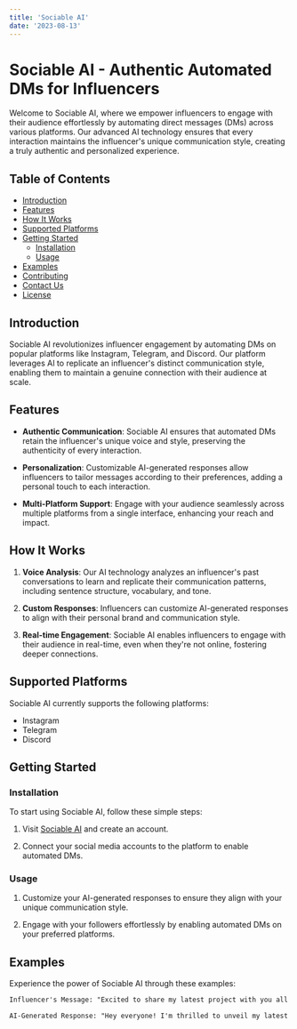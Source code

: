 ```yaml
---
title: 'Sociable AI'
date: '2023-08-13'
---
```


# Sociable AI - Authentic Automated DMs for Influencers

Welcome to Sociable AI, where we empower influencers to engage with their audience effortlessly by automating direct messages (DMs) across various platforms. Our advanced AI technology ensures that every interaction maintains the influencer's unique communication style, creating a truly authentic and personalized experience.

## Table of Contents

- [Introduction](#introduction)
- [Features](#features)
- [How It Works](#how-it-works)
- [Supported Platforms](#supported-platforms)
- [Getting Started](#getting-started)
  - [Installation](#installation)
  - [Usage](#usage)
- [Examples](#examples)
- [Contributing](#contributing)
- [Contact Us](#contact-us)
- [License](#license)

## Introduction

Sociable AI revolutionizes influencer engagement by automating DMs on popular platforms like Instagram, Telegram, and Discord. Our platform leverages AI to replicate an influencer's distinct communication style, enabling them to maintain a genuine connection with their audience at scale.

## Features

- **Authentic Communication**: Sociable AI ensures that automated DMs retain the influencer's unique voice and style, preserving the authenticity of every interaction.

- **Personalization**: Customizable AI-generated responses allow influencers to tailor messages according to their preferences, adding a personal touch to each interaction.

- **Multi-Platform Support**: Engage with your audience seamlessly across multiple platforms from a single interface, enhancing your reach and impact.

## How It Works

1. **Voice Analysis**: Our AI technology analyzes an influencer's past conversations to learn and replicate their communication patterns, including sentence structure, vocabulary, and tone.

2. **Custom Responses**: Influencers can customize AI-generated responses to align with their personal brand and communication style.

3. **Real-time Engagement**: Sociable AI enables influencers to engage with their audience in real-time, even when they're not online, fostering deeper connections.

## Supported Platforms

Sociable AI currently supports the following platforms:

- Instagram
- Telegram
- Discord

## Getting Started

### Installation

To start using Sociable AI, follow these simple steps:

1. Visit [Sociable AI](https://www.sociable.how/) and create an account.

2. Connect your social media accounts to the platform to enable automated DMs.

### Usage

1. Customize your AI-generated responses to ensure they align with your unique communication style.

2. Engage with your followers effortlessly by enabling automated DMs on your preferred platforms.

## Examples

Experience the power of Sociable AI through these examples:

```markdown
Influencer's Message: "Excited to share my latest project with you all! Stay tuned for updates! 🚀"

AI-Generated Response: "Hey everyone! I'm thrilled to unveil my latest project. Keep an eye out for exciting updates coming your way! 🌟"

